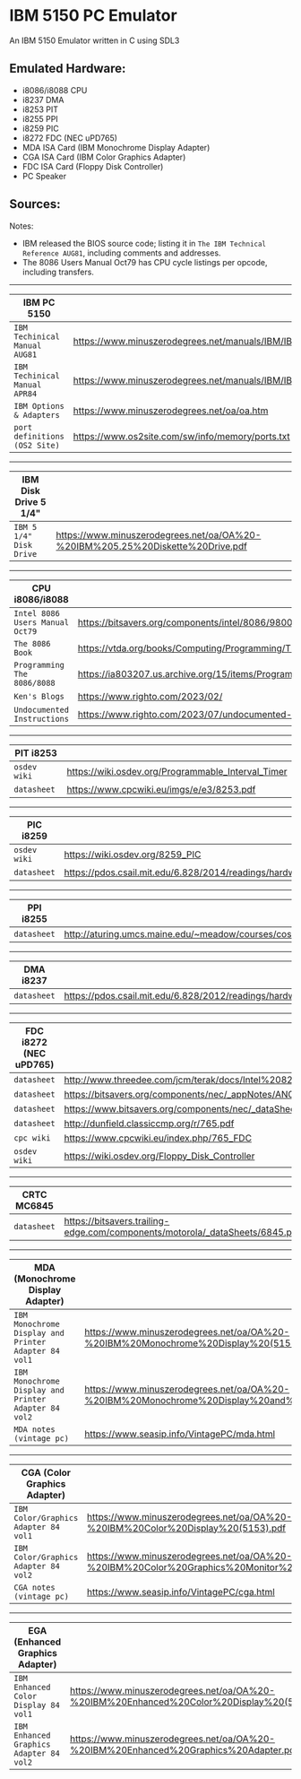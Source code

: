 # IBM 5150 PC Emulator 

An IBM 5150 Emulator written in C using SDL3

## Emulated Hardware:
 - i8086/i8088 CPU
 - i8237 DMA
 - i8253 PIT
 - i8255 PPI
 - i8259 PIC
 - i8272 FDC (NEC uPD765)
 - MDA ISA Card (IBM Monochrome Display Adapter)
 - CGA ISA Card (IBM Color Graphics Adapter)
 - FDC ISA Card (Floppy Disk Controller)
 - PC Speaker

## Sources:
 
Notes:
 - IBM released the BIOS source code; listing it in `The IBM Technical Reference AUG81`, including comments and addresses.
 - The 8086 Users Manual Oct79 has CPU cycle listings per opcode, including transfers.

 ---
 
 | IBM PC 5150                   |                                                                                                                                    |
 | ----------------------------- | ---------------------------------------------------------------------------------------------------------------------------------- |
 | `IBM Techinical Manual AUG81` | https://www.minuszerodegrees.net/manuals/IBM/IBM_5150_Technical_Reference_6025005_AUG81.pdf                                        |
 | `IBM Techinical Manual APR84` | https://www.minuszerodegrees.net/manuals/IBM/IBM_5150_Technical_Reference_6322507_APR84.pdf                                        |
 | `IBM Options & Adapters`      | https://www.minuszerodegrees.net/oa/oa.htm                                                                                         |
 | `port definitions (OS2 Site)` | https://www.os2site.com/sw/info/memory/ports.txt                                                                                   |

 ---

 | IBM Disk Drive 5 1/4"         |                                                                                                                                    |
 | ----------------------------- | ---------------------------------------------------------------------------------------------------------------------------------- |
 | `IBM 5 1/4" Disk Drive`       | https://www.minuszerodegrees.net/oa/OA%20-%20IBM%205.25%20Diskette%20Drive.pdf                                                     |

 ---
 
 | CPU i8086/i8088                 |                                                                                                                                  |
 | ------------------------------- | -------------------------------------------------------------------------------------------------------------------------------- |
 | `Intel 8086 Users Manual Oct79` | https://bitsavers.org/components/intel/8086/9800722-03_The_8086_Family_Users_Manual_Oct79.pdf                                    |
 | `The 8086 Book`                 | https://vtda.org/books/Computing/Programming/The8086Book_RussellRectorGeorgeAlexy.pdf                                            |
 | `Programming The 8086/8088`     | https://ia803207.us.archive.org/15/items/Programming_the_8086_8088/Programming_the_8086_8088.pdf                                 |
 | `Ken's Blogs`                   | https://www.righto.com/2023/02/                                                                                                  |
 | `Undocumented Instructions`     | https://www.righto.com/2023/07/undocumented-8086-instructions.html                                                               |

 ---
 
 | PIT i8253                 |                                                                                                                                        |
 | ------------------------- | -------------------------------------------------------------------------------------------------------------------------------------- |
 | `osdev wiki`              | https://wiki.osdev.org/Programmable_Interval_Timer                                                                                     |
 | `datasheet`               | https://www.cpcwiki.eu/imgs/e/e3/8253.pdf                                                                                              |

 ---
 
 | PIC i8259                 |                                                                                                                                        |
 | ------------------------- | -------------------------------------------------------------------------------------------------------------------------------------- |
 | `osdev wiki`              | https://wiki.osdev.org/8259_PIC                                                                                                        |
 | `datasheet`               | https://pdos.csail.mit.edu/6.828/2014/readings/hardware/8259A.pdf                                                                      |

 ---
 
 | PPI i8255                 |                                                                                                                                        |
 | ------------------------- | -------------------------------------------------------------------------------------------------------------------------------------- |
 | `datasheet`               | http://aturing.umcs.maine.edu/~meadow/courses/cos335/Intel8255A.pdf                                                                    |

 ---
 
 | DMA i8237                 |                                                                                                                                        |
 | ------------------------- | -------------------------------------------------------------------------------------------------------------------------------------- |
 | `datasheet`               | https://pdos.csail.mit.edu/6.828/2012/readings/hardware/8237A.pdf                                                                      |

 ---
 
 | FDC i8272 (NEC uPD765)    |                                                                                                                                        |
 | ------------------------- | -------------------------------------------------------------------------------------------------------------------------------------- |
 | `datasheet`               | http://www.threedee.com/jcm/terak/docs/Intel%208272A%20Floppy%20Controller.pdf                                                         |
 | `datasheet`               | https://bitsavers.org/components/nec/_appNotes/AN08_uPD765_preliminary_197902.pdf                                                      |
 | `datasheet`               | https://www.bitsavers.org/components/nec/_dataSheets/uPD765_Data_Sheet_Dec78.pdf                                                       |
 | `datasheet`               | http://dunfield.classiccmp.org/r/765.pdf                                                                                               |
 | `cpc wiki`                | https://www.cpcwiki.eu/index.php/765_FDC                                                                                               |
 | `osdev wiki`              | https://wiki.osdev.org/Floppy_Disk_Controller                                                                                          |

 ---
 
 | CRTC MC6845               |                                                                                                                                        |
 | ------------------------- | -------------------------------------------------------------------------------------------------------------------------------------- |
 | `datasheet`               | https://bitsavers.trailing-edge.com/components/motorola/_dataSheets/6845.pdf                                                           |

 ---

 | MDA (Monochrome Display Adapter)                     |                                                                                                             |
 | ---------------------------------------------------- | ----------------------------------------------------------------------------------------------------------- |
 | `IBM Monochrome Display and Printer Adapter 84 vol1` | https://www.minuszerodegrees.net/oa/OA%20-%20IBM%20Monochrome%20Display%20(5151).pdf                        |
 | `IBM Monochrome Display and Printer Adapter 84 vol2` | https://www.minuszerodegrees.net/oa/OA%20-%20IBM%20Monochrome%20Display%20and%20Printer%20Adapter.pdf       |
 | `MDA notes (vintage pc)`                             | https://www.seasip.info/VintagePC/mda.html                                                                  |

 ---

 | CGA (Color Graphics Adapter)          |                                                                                                                            |
 | ------------------------------------- | -------------------------------------------------------------------------------------------------------------------------- |
 | `IBM Color/Graphics Adapter 84 vol1`  | https://www.minuszerodegrees.net/oa/OA%20-%20IBM%20Color%20Display%20(5153).pdf                                            |
 | `IBM Color/Graphics Adapter 84 vol2`  | https://www.minuszerodegrees.net/oa/OA%20-%20IBM%20Color%20Graphics%20Monitor%20Adapter%20(CGA).pdf                        |
 | `CGA notes (vintage pc)`              | https://www.seasip.info/VintagePC/cga.html                                                                                 |

 ---

 | EGA (Enhanced Graphics Adapter)         |                                                                                                                          |
 | --------------------------------------- | ------------------------------------------------------------------------------------------------------------------------ |
 | `IBM Enhanced Color Display 84 vol1`    | https://www.minuszerodegrees.net/oa/OA%20-%20IBM%20Enhanced%20Color%20Display%20(5154).pdf                               |
 | `IBM Enhanced Graphics Adapter 84 vol2` | https://www.minuszerodegrees.net/oa/OA%20-%20IBM%20Enhanced%20Graphics%20Adapter.pdf                                     |
